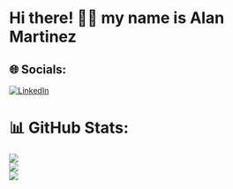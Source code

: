 # Hi there! :man_technologist: my name is Alan Martinez

## 🌐 Socials:
[![LinkedIn](https://img.shields.io/badge/LinkedIn-%230077B5.svg?logo=linkedin&logoColor=white)](https://www.linkedin.com/in/alan-martinez-16696a25a/) 

# 📊 GitHub Stats:
![](https://github-readme-stats.vercel.app/api?username=AlanSaid1&theme=dark&hide_border=false&include_all_commits=true&count_private=true)<br/>
![](https://github-readme-streak-stats.herokuapp.com/?user=AlanSaid1&theme=dark&hide_border=false)<br/>
![](https://github-readme-stats.vercel.app/api/top-langs/?username=AlanSaid1&theme=dark&hide_border=false&include_all_commits=true&count_private=true&layout=compact)

<!-- Proudly created with GPRM ( https://gprm.itsvg.in ) -->
